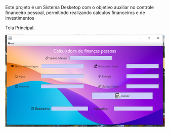 Este projeto é um Sistema Desketop com o objetivo auxiliar no controle financeiro pessoal, permitindo realizando calculos financeiros e de investimentos

Tela Principal. 

![Documentação](deskotop.png)
